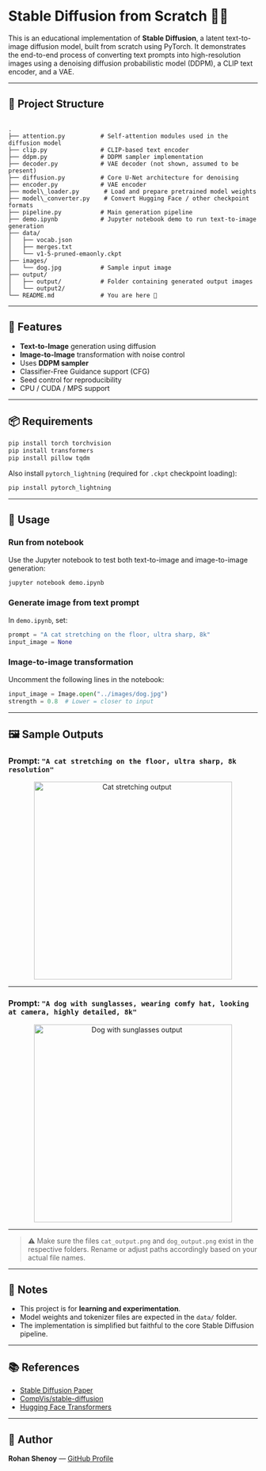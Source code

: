 
# Stable Diffusion from Scratch 🧠🎨

This is an educational implementation of **Stable Diffusion**, a latent text-to-image diffusion model, built from scratch using PyTorch. It demonstrates the end-to-end process of converting text prompts into high-resolution images using a denoising diffusion probabilistic model (DDPM), a CLIP text encoder, and a VAE.

---

## 🧰 Project Structure

```

.
├── attention.py          # Self-attention modules used in the diffusion model
├── clip.py               # CLIP-based text encoder
├── ddpm.py               # DDPM sampler implementation
├── decoder.py            # VAE decoder (not shown, assumed to be present)
├── diffusion.py          # Core U-Net architecture for denoising
├── encoder.py            # VAE encoder
├── model\_loader.py       # Load and prepare pretrained model weights
├── model\_converter.py    # Convert Hugging Face / other checkpoint formats
├── pipeline.py           # Main generation pipeline
├── demo.ipynb            # Jupyter notebook demo to run text-to-image generation
├── data/
│   ├── vocab.json
│   ├── merges.txt
│   └── v1-5-pruned-emaonly.ckpt
├── images/
│   └── dog.jpg           # Sample input image
├── output/
│   ├── output/           # Folder containing generated output images
│   └── output2/
└── README.md             # You are here 📄

````

---

## 🚀 Features

- **Text-to-Image** generation using diffusion
- **Image-to-Image** transformation with noise control
- Uses **DDPM sampler**
- Classifier-Free Guidance support (CFG)
- Seed control for reproducibility
- CPU / CUDA / MPS support

---

## 📦 Requirements

```bash
pip install torch torchvision
pip install transformers
pip install pillow tqdm
````

Also install `pytorch_lightning` (required for `.ckpt` checkpoint loading):

```bash
pip install pytorch_lightning
```

---

## 📝 Usage

### Run from notebook

Use the Jupyter notebook to test both text-to-image and image-to-image generation:

```bash
jupyter notebook demo.ipynb
```

### Generate image from text prompt

In `demo.ipynb`, set:

```python
prompt = "A cat stretching on the floor, ultra sharp, 8k"
input_image = None
```

### Image-to-image transformation

Uncomment the following lines in the notebook:

```python
input_image = Image.open("../images/dog.jpg")
strength = 0.8  # Lower = closer to input
```

---

## 🖼 Sample Outputs

### Prompt: `"A cat stretching on the floor, ultra sharp, 8k resolution"`

<p align="center">
  <img src="output/output/cat_output.png" alt="Cat stretching output" width="400"/>
</p>

---

### Prompt: `"A dog with sunglasses, wearing comfy hat, looking at camera, highly detailed, 8k"`

<p align="center">
  <img src="output/output2/dog_output.png" alt="Dog with sunglasses output" width="400"/>
</p>

---

> ⚠️ Make sure the files `cat_output.png` and `dog_output.png` exist in the respective folders. Rename or adjust paths accordingly based on your actual file names.

---

## 📌 Notes

* This project is for **learning and experimentation**.
* Model weights and tokenizer files are expected in the `data/` folder.
* The implementation is simplified but faithful to the core Stable Diffusion pipeline.

---

## 📚 References

* [Stable Diffusion Paper](https://arxiv.org/abs/2112.10752)
* [CompVis/stable-diffusion](https://github.com/CompVis/stable-diffusion)
* [Hugging Face Transformers](https://github.com/huggingface/transformers)

---

## 👤 Author

**Rohan Shenoy** — [GitHub Profile](https://github.com/rohanshenoy30)


